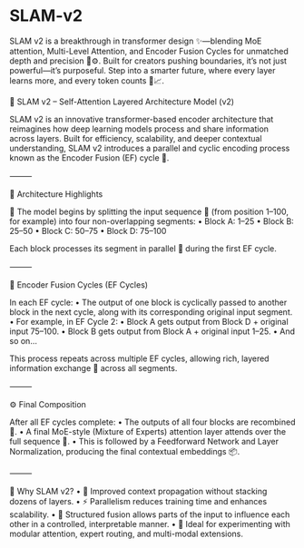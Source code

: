 # SLAM-v2
SLAM v2 is a breakthrough in transformer design ✨—blending MoE attention, Multi-Level Attention, and Encoder Fusion Cycles for unmatched depth and precision 🧠⚙️. Built for creators pushing boundaries, it’s not just powerful—it’s purposeful. Step into a smarter future, where every layer learns more, and every token counts 🚀📈.

🧠 SLAM v2 – Self-Attention Layered Architecture Model (v2)

SLAM v2 is an innovative transformer-based encoder architecture that reimagines how deep learning models process and share information across layers. Built for efficiency, scalability, and deeper contextual understanding, SLAM v2 introduces a parallel and cyclic encoding process known as the Encoder Fusion (EF) cycle 🔄.

⸻

🧩 Architecture Highlights

🔹 The model begins by splitting the input sequence 🔢 (from position 1–100, for example) into four non-overlapping segments:
	•	Block A: 1–25
	•	Block B: 25–50
	•	Block C: 50–75
	•	Block D: 75–100

Each block processes its segment in parallel 🧵 during the first EF cycle.

⸻

🔄 Encoder Fusion Cycles (EF Cycles)

In each EF cycle:
	•	The output of one block is cyclically passed to another block in the next cycle, along with its corresponding original input segment.
	•	For example, in EF Cycle 2:
	•	Block A gets output from Block D + original input 75–100.
	•	Block B gets output from Block A + original input 1–25.
	•	And so on…

This process repeats across multiple EF cycles, allowing rich, layered information exchange 🔁 across all segments.

⸻

⚙️ Final Composition

After all EF cycles complete:
	•	The outputs of all four blocks are recombined 🔗.
	•	A final MoE-style (Mixture of Experts) attention layer attends over the full sequence 🧠.
	•	This is followed by a Feedforward Network and Layer Normalization, producing the final contextual embeddings 📦.

⸻

🚀 Why SLAM v2?
	•	🧬 Improved context propagation without stacking dozens of layers.
	•	⚡ Parallelism reduces training time and enhances scalability.
	•	🧠 Structured fusion allows parts of the input to influence each other in a controlled, interpretable manner.
	•	🧪 Ideal for experimenting with modular attention, expert routing, and multi-modal extensions.
